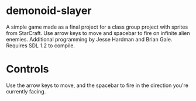 demonoid-slayer
===============

A simple game made as a final project for a class group project with sprites from StarCraft. Use arrow keys to move and spacebar to fire on infinite alien enemies. Additional programming by Jesse Hardman and Brian Gale. Requires SDL 1.2 to compile.

Controls
==========
Use the arrow keys to move, and the spacebar to fire in the direction you're currently facing.
